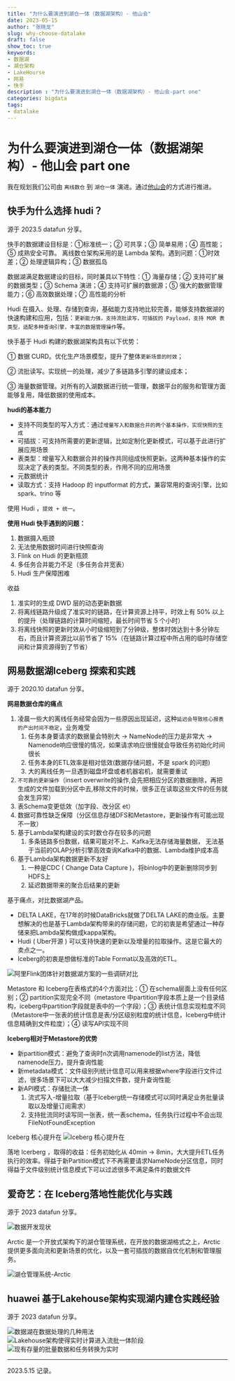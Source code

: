 ```yaml
---
title: "为什么要演进到湖仓一体（数据湖架构）- 他山会"
date: 2023-05-15
author: "张晓龙"
slug: why-choose-datalake
draft: false
show_toc: true
keywords:
- 数据湖
- 湖仓架构
- LakeHourse
- 网易
- 快手
description : "为什么要演进到湖仓一体（数据湖架构）- 他山会-part one"
categories: bigdata
tags: 
- datalake
---
```


# 为什么要演进到湖仓一体（数据湖架构）- 他山会 part one

我在规划我们公司由 `离线数仓` 到 `湖仓一体` 演进。通过[他山会]()的方式进行推进。

## 快手为什么选择 hudi？

源于 2023.5 datafun 分享。

快手的数据建设目标是：①标准统一；② 可共享；③ 简单易用；④ 高性能；⑤ 成熟安全可靠。 离线数仓架构采用的是 Lambda 架构。遇到问题：①时效差；② 处理逻辑异构；③ 数据孤岛

数据湖满足数据建设的目标，同时兼具以下特性：① 海量存储；② 支持可扩展的数据类型；③ Schema 演进；④ 支持可扩展的数据源；⑤ 强大的数据管理能力；⑥ 高效数据处理；⑦ 高性能的分析

Hudi 在摄入、处理、存储到查询，基础能力支持地比较完善，能够支持数据湖的快速构建和应用，包括：`更新能力强，支持流批读写，可插拔的 Payload，支持 MOR 表类型，适配多种查询引擎，丰富的数据管理操作`等。

快手基于 Hudi 构建的数据湖架构具有以下优势：

① 数据 CURD。优化生产场景模型，提升了整体`更新场景的时效`；

② 流批读写。实现统一的处理，减少了多链路多引擎的建设成本；

③ 海量数据管理。对所有的入湖数据进行统一管理，数据平台的服务和管理方面能够复用，降低数据的使用成本。

**hudi的基本能力**

- 支持不同类型的写入方式：通过`增量写入和数据合并的两个基本操作，实现快照的生成`
- 可插拔：可支持所需要的更新逻辑，比如定制化更新模式，可以基于此进行扩展应用场景
- 表类型：增量写入和数据合并的操作共同组成快照更新。这两种基本操作的实现决定了表的类型。不同类型的表，作用不同的应用场景
- 元数据统计
- 读取方式：支持 Hadoop 的 inputformat 的方式，兼容常用的查询引擎，比如spark、trino 等

使用 Hudi ，`提效 + 统一`。

**使用 Hudi 快手遇到的问题：**

1. 数据摄入瓶颈
2. 无法使用数据时间进行快照查询
3. Flink on Hudi 的更新瓶颈
4. 多任务合并能力不足（多任务合并宽表）
5. Hudi 生产保障困难

收益

1. 准实时的生成 DWD 层的动态更新数据
2. 将离线链路升级成了准实时的链路，在计算资源上持平，时效上有 50% 以上的提升（处理链路的计算时间缩短，最长时间节省 5 个小时）
3. 将离线快照的更新时效从小时级缩短到了分钟级，整体时效达到十多分钟左右，而且计算资源比以前节省了 15%（在链路计算过程中所占用的临时存储空间和计算资源得到了节省）

## 网易数据湖Iceberg 探索和实践

源于 2020.10 datafun 分享。

**网易数据仓库的痛点**

1. 凌晨一些大的离线任务经常会因为一些原因出现延迟，这种`延迟会导致核心报表的产出时间不稳定`，业务难受
   1. 任务本身要请求的数据量会特别大 -> NameNode的压力是非常大 -> Namenode响应很慢的情况，如果请求响应很慢就会导致任务初始化时间很长
   2. 任务本身的ETL效率是相对低效(数据存储问题，不是 spark 的问题)
   3. 大的离线任务一旦遇到磁盘坏盘或者机器宕机，就需要重试
2. `不可靠的更新操作`（insert overwrite的操作,会先把相应分区的数据删除，再把生成的文件加载到分区中去,移除文件的时候，很多正在读取这些文件的任务就会发生异常）
3. 表Schema变更低效（加字段、改分区 et）
4. 数据可靠性缺乏保障（分区信息存储DFS和Metastore，更新操作有可能出现不一致）
5. 基于Lambda架构建设的实时数仓存在较多的问题
   1. 多条链路多份数据，结果可能对不上、Kafka无法存储海量数据， 无法基于当前的OLAP分析引擎高效查询Kafka中的数据、Lambda维护成本高
6. 基于Lambda架构数据更新不友好
   1. 一种是CDC ( Change Data Capture )，将binlog中的更新删除同步到HDFS上
   2. 延迟数据带来的聚合后结果的更新

基于痛点，对比数据湖产品。

- DELTA LAKE，在17年的时候DataBricks就做了DELTA LAKE的商业版。主要想解决的也是基于Lambda架构带来的存储问题，它的初衷是希望通过一种存储来把Lambda架构做成kappa架构。
- Hudi ( Uber开源 ) 可以支持快速的更新以及增量的拉取操作。这是它最大的卖点之一。
- Iceberg的初衷是想做标准的Table Format以及高效的ETL。

![阿里Flink团体针对数据湖方案的一些调研对比](https://media.techwhims.com/techwhims/2023/2023-05-15-15-53-20.png)

Metastore 和 Iceberg在表格式的4个方面对比：① 在schema层面上没有任何区别；② partition实现完全不同（metastore 中partition字段本质上是一个目录结构，iceberg中partition字段就是表中的一个字段）；③ 表统计信息实现粒度不同（Metastore中一张表的统计信息是表/分区级别粒度的统计信息，Iceberg中统计信息精确到文件粒度）；④ 读写API实现不同

**Iceberg相对于Metastore的优势**

- 新partition模式：避免了查询时n次调用namenode的list方法，降低namenode压力，提升查询性能
- 新metadata模式：文件级别列统计信息可以用来根据where字段进行文件过滤，很多场景下可以大大减少扫描文件数，提升查询性能
- 新API模式：存储批流一体
  1. 流式写入-增量拉取（基于Iceberg统一存储模式可以同时满足业务批量读取以及增量订阅需求）
  2. 支持批流同时读写同一张表，统一表schema，任务执行过程中不会出现FileNotFoundException

Iceberg 核心提升在
![Iceberg 核心提升在](https://media.techwhims.com/techwhims/2023/2023-05-15-16-05-59.png)

落地 Icerberg ，取得的收益：任务初始化从 40min -> 8min，大大提升ETL任务执行的效率。得益于新Partition模式下不再需要请求NameNode分区信息，同时得益于文件级别统计信息模式下可以过滤很多不满足条件的数据文件

## 爱奇艺：在 Iceberg落地性能优化与实践

源于 2023 datafun 分享。

![数据开发现状](https://media.techwhims.com/techwhims/2023/2023-05-15-16-50-45.png)

Arctic 是一个开放式架构下的湖仓管理系统，在开放的数据湖格式之上，Arctic 提供更多面向流和更新场景的优化，以及一套可插拔的数据自优化机制和管理服务。

![湖仓管理系统-Arctic](https://media.techwhims.com/techwhims/2023/2023-05-15-16-49-03.png)

## huawei 基于Lakehouse架构实现湖内建仓实践经验

源于 2023 datafun 分享。

<gallery>![数据湖在数据处理的几种用法](https://media.techwhims.com/techwhims/2023/2023-05-15-16-28-35.png)![Lakehouse架构使得实时计算进入流批一体阶段](https://media.techwhims.com/techwhims/2023/2023-05-15-16-30-21.png)![现有存量的批量数据和任务转换为实时](https://media.techwhims.com/techwhims/2023/2023-05-15-16-31-40.png)</gallery>

----

2023.5.15 记录。